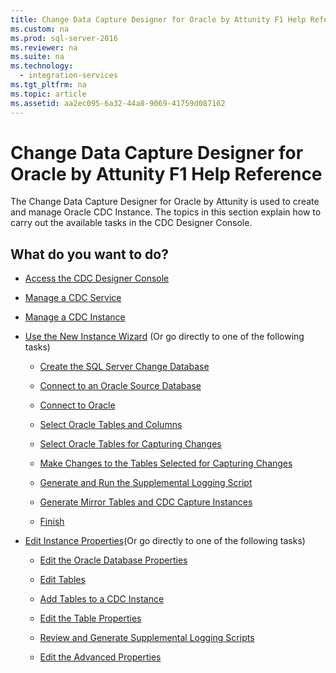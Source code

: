 ```yaml
---
title: Change Data Capture Designer for Oracle by Attunity F1 Help Reference
ms.custom: na
ms.prod: sql-server-2016
ms.reviewer: na
ms.suite: na
ms.technology: 
  - integration-services
ms.tgt_pltfrm: na
ms.topic: article
ms.assetid: aa2ec095-6a32-44a8-9069-41759d087162
---
```

# Change Data Capture Designer for Oracle by Attunity F1 Help Reference
  The Change Data Capture Designer for Oracle by Attunity is used to create and manage Oracle CDC Instance. The topics in this section explain how to carry out the available tasks in the CDC Designer Console.  
  
## What do you want to do?  
  
-   [Access the CDC Designer Console](../../Topics/TopicNameNotContainA/Access-the-CDC-Designer-Console.md)  
  
-   [Manage a CDC Service](../../Topics/TopicNameContainA/Manage-a-CDC-Service.md)  
  
-   [Manage a CDC Instance](../../Topics/TopicNameContainA/Manage-a-CDC-Instance.md)  
  
-   [Use the New Instance Wizard](../../Topics/TopicNameNotContainA/Use-the-New-Instance-Wizard.md) \(Or go directly to one of the following tasks\)  
  
    -   [Create the SQL Server Change Database](../../Topics/TopicNameNotContainA/Create-the-SQL-Server-Change-Database.md)  
  
    -   [Connect to an Oracle Source Database](../../Topics/TopicNameNotContainA/Connect-to-an-Oracle-Source-Database.md)  
  
    -   [Connect to Oracle](../../Topics/TopicNameNotContainA/Connect-to-Oracle.md)  
  
    -   [Select Oracle Tables and Columns](../../Topics/TopicNameNotContainA/Select-Oracle-Tables-and-Columns.md)  
  
    -   [Select Oracle Tables for Capturing Changes](../../Topics/TopicNameNotContainA/Select-Oracle-Tables-for-Capturing-Changes.md)  
  
    -   [Make Changes to the Tables Selected for Capturing Changes](../../Topics/TopicNameNotContainA/Make-Changes-to-the-Tables-Selected-for-Capturing-Changes.md)  
  
    -   [Generate and Run the Supplemental Logging Script](../../Topics/TopicNameNotContainA/Generate-and-Run-the-Supplemental-Logging-Script.md)  
  
    -   [Generate Mirror Tables and CDC Capture Instances](../../Topics/TopicNameNotContainA/Generate-Mirror-Tables-and-CDC-Capture-Instances.md)  
  
    -   [Finish](../../Topics/TopicNameNotContainA/Finish.md)  
  
-   [Edit Instance Properties](../../Topics/TopicNameNotContainA/Edit-Instance-Properties.md)\(Or go directly to one of the following tasks\)  
  
    -   [Edit the Oracle Database Properties](../../Topics/TopicNameNotContainA/Edit-the-Oracle-Database-Properties.md)  
  
    -   [Edit Tables](../../Topics/TopicNameNotContainA/Edit-Tables.md)  
  
    -   [Add Tables to a CDC Instance](../../Topics/TopicNameContainA/Add-Tables-to-a-CDC-Instance.md)  
  
    -   [Edit the Table Properties](../../Topics/TopicNameNotContainA/Edit-the-Table-Properties.md)  
  
    -   [Review and Generate Supplemental Logging Scripts](../../Topics/TopicNameNotContainA/Review-and-Generate-Supplemental-Logging-Scripts.md)  
  
    -   [Edit the Advanced Properties](../../Topics/TopicNameNotContainA/Edit-the-Advanced-Properties.md)  
  
  